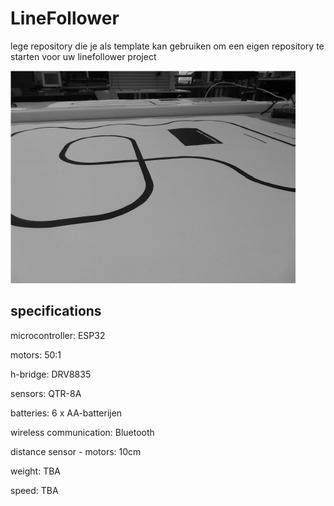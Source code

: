 # LineFollower

lege repository die je als template kan gebruiken om een eigen repository te starten voor uw linefollower project

![A description of my image](images/empty.png)

  
## specifications

microcontroller: ESP32

motors: 50:1

h-bridge: DRV8835

sensors: QTR-8A

batteries: 6 x AA-batterijen

wireless communication: Bluetooth

distance sensor - motors: 10cm

weight: TBA

speed: TBA

